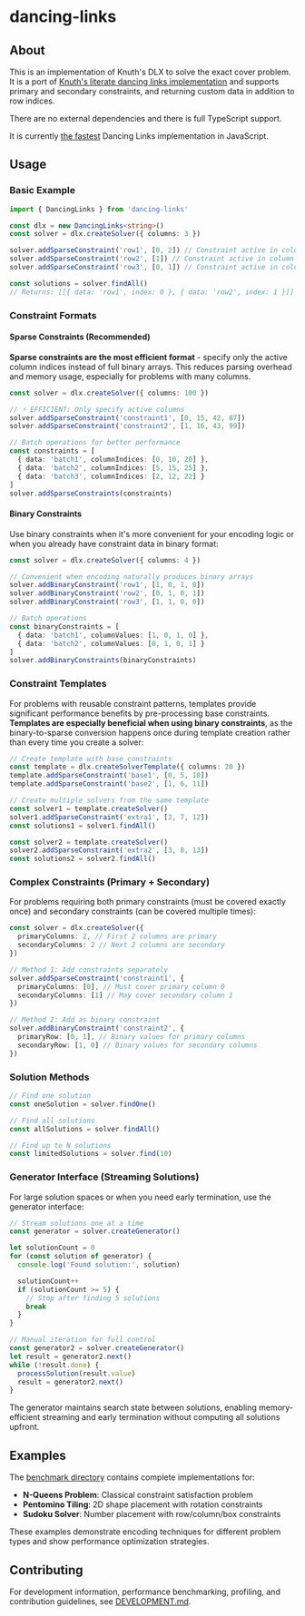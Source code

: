 # dancing-links

## About

This is an implementation of Knuth's DLX to solve the exact cover problem.
It is a port of [Knuth's literate dancing links implementation](https://cs.stanford.edu/~knuth/programs/dance.w) and supports primary and secondary constraints, and returning custom data in addition to row indices.

There are no external dependencies and there is full TypeScript support.

It is currently [the fastest](#benchmarks) Dancing Links implementation in JavaScript.

## Usage

### Basic Example

```ts
import { DancingLinks } from 'dancing-links'

const dlx = new DancingLinks<string>()
const solver = dlx.createSolver({ columns: 3 })

solver.addSparseConstraint('row1', [0, 2]) // Constraint active in columns 0 and 2
solver.addSparseConstraint('row2', [1]) // Constraint active in column 1
solver.addSparseConstraint('row3', [0, 1]) // Constraint active in columns 0 and 1

const solutions = solver.findAll()
// Returns: [[{ data: 'row1', index: 0 }, { data: 'row2', index: 1 }]]
```

### Constraint Formats

#### Sparse Constraints (Recommended)

**Sparse constraints are the most efficient format** - specify only the active column indices instead of full binary arrays. This reduces parsing overhead and memory usage, especially for problems with many columns.

```ts
const solver = dlx.createSolver({ columns: 100 })

// ⚡ EFFICIENT: Only specify active columns
solver.addSparseConstraint('constraint1', [0, 15, 42, 87])
solver.addSparseConstraint('constraint2', [1, 16, 43, 99])

// Batch operations for better performance
const constraints = [
  { data: 'batch1', columnIndices: [0, 10, 20] },
  { data: 'batch2', columnIndices: [5, 15, 25] },
  { data: 'batch3', columnIndices: [2, 12, 22] }
]
solver.addSparseConstraints(constraints)
```

#### Binary Constraints

Use binary constraints when it's more convenient for your encoding logic or when you already have constraint data in binary format:

```ts
const solver = dlx.createSolver({ columns: 4 })

// Convenient when encoding naturally produces binary arrays
solver.addBinaryConstraint('row1', [1, 0, 1, 0])
solver.addBinaryConstraint('row2', [0, 1, 0, 1])
solver.addBinaryConstraint('row3', [1, 1, 0, 0])

// Batch operations
const binaryConstraints = [
  { data: 'batch1', columnValues: [1, 0, 1, 0] },
  { data: 'batch2', columnValues: [0, 1, 0, 1] }
]
solver.addBinaryConstraints(binaryConstraints)
```

### Constraint Templates

For problems with reusable constraint patterns, templates provide significant performance benefits by pre-processing base constraints. **Templates are especially beneficial when using binary constraints**, as the binary-to-sparse conversion happens once during template creation rather than every time you create a solver:

```ts
// Create template with base constraints
const template = dlx.createSolverTemplate({ columns: 20 })
template.addSparseConstraint('base1', [0, 5, 10])
template.addSparseConstraint('base2', [1, 6, 11])

// Create multiple solvers from the same template
const solver1 = template.createSolver()
solver1.addSparseConstraint('extra1', [2, 7, 12])
const solutions1 = solver1.findAll()

const solver2 = template.createSolver()
solver2.addSparseConstraint('extra2', [3, 8, 13])
const solutions2 = solver2.findAll()
```

### Complex Constraints (Primary + Secondary)

For problems requiring both primary constraints (must be covered exactly once) and secondary constraints (can be covered multiple times):

```ts
const solver = dlx.createSolver({
  primaryColumns: 2, // First 2 columns are primary
  secondaryColumns: 2 // Next 2 columns are secondary
})

// Method 1: Add constraints separately
solver.addSparseConstraint('constraint1', {
  primaryColumns: [0], // Must cover primary column 0
  secondaryColumns: [1] // May cover secondary column 1
})

// Method 2: Add as binary constraint
solver.addBinaryConstraint('constraint2', {
  primaryRow: [0, 1], // Binary values for primary columns
  secondaryRow: [1, 0] // Binary values for secondary columns
})
```

### Solution Methods

```ts
// Find one solution
const oneSolution = solver.findOne()

// Find all solutions
const allSolutions = solver.findAll()

// Find up to N solutions
const limitedSolutions = solver.find(10)
```

### Generator Interface (Streaming Solutions)

For large solution spaces or when you need early termination, use the generator interface:

```ts
// Stream solutions one at a time
const generator = solver.createGenerator()

let solutionCount = 0
for (const solution of generator) {
  console.log('Found solution:', solution)

  solutionCount++
  if (solutionCount >= 5) {
    // Stop after finding 5 solutions
    break
  }
}

// Manual iteration for full control
const generator2 = solver.createGenerator()
let result = generator2.next()
while (!result.done) {
  processSolution(result.value)
  result = generator2.next()
}
```

The generator maintains search state between solutions, enabling memory-efficient streaming and early termination without computing all solutions upfront.

## Examples

The [benchmark directory](https://github.com/TimBeyer/node-dlx/tree/master/benchmark) contains complete implementations for:

- **N-Queens Problem**: Classical constraint satisfaction problem
- **Pentomino Tiling**: 2D shape placement with rotation constraints
- **Sudoku Solver**: Number placement with row/column/box constraints

These examples demonstrate encoding techniques for different problem types and show performance optimization strategies.

## Contributing

For development information, performance benchmarking, profiling, and contribution guidelines, see [DEVELOPMENT.md](DEVELOPMENT.md).
